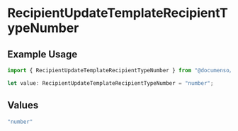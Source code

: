 # RecipientUpdateTemplateRecipientTypeNumber

## Example Usage

```typescript
import { RecipientUpdateTemplateRecipientTypeNumber } from "@documenso/sdk-typescript/models/operations";

let value: RecipientUpdateTemplateRecipientTypeNumber = "number";
```

## Values

```typescript
"number"
```